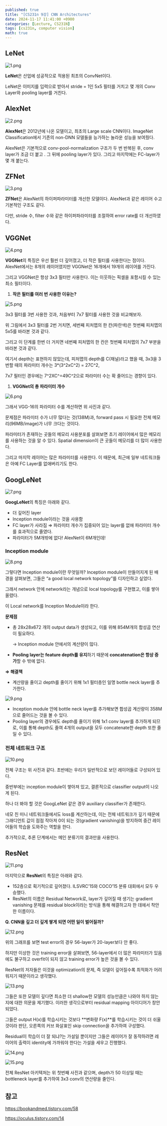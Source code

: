 ```yaml
---
published: true
title: "[CS231n 9강] CNN Architectures"
date: 2024-11-17 11:41:00 +0900
categories: [Lecture, CS231N]
tags: [cs231n, computer vision]
math: true
---
```

## LeNet

![1.png](/assets/img/cs231n-lecture-9/1.png)

**LeNet**은 산업에 성공적으로 적용된 최초의 ConvNet이다.

LeNet은 이미지를 입력으로 받아서 stride = 1인 5x5 필터를 거치고 몇 개의 Conv Layer와 pooling layer를 거친다.

## AlexNet

![2.png](/assets/img/cs231n-lecture-9/2.png)

**AlexNet**은 2012년에 나온 모델이고, 최초의 Large scale CNN이다. ImageNet Classification에서 기존의 non-DNN 모델들을 능가하는 놀라운 성능을 보여줬다.

AlexNet은 기본적으로 conv-pool-normalization 구조가 두 번 반복된 후, conv layer가 조금 더 붙고 . 그 뒤에 pooling layer가 있다. 그리고 마지막에는 FC-layer가 몇 개 붙는다.

## ZFNet

![3.png](/assets/img/cs231n-lecture-9/3.png)

**ZFNet**은 AlexNet의 하이퍼파라미터를 개선한 모델이다. AlexNet과 같은 레이어 수고 기본적인 구조도 같다.

다만, stride 수, filter 수와 같은 하이퍼파라미터를 조절하여 error rate를 더 개선하였다.

## VGGNet

![4.png](/assets/img/cs231n-lecture-9/4.png)

**VGGNet**의 특징은 우선 훨씬 더 깊어졌고, 더 작은 필터를 사용한다는 점이다. AlexNet에서는 8개의 레이어였지만 VGGNet은 16개에서 19개의 레이어를 가진다.

그리고 VGGNet은 항상 3x3 필터만 사용한다. 이는 이웃하는 픽셀을 포함시킬 수 있는 최소 필터이다.

1. **작은 필터를 여러 번 사용한 이유는?**

![5.png](/assets/img/cs231n-lecture-9/5.png)

3x3 필터를 3번 사용한 것과, 처음부터 7x7 필터를 사용한 것을 비교해보자.

위 그림에서 3x3 필터를 2번 거치면, 세번째 피처맵의 한 칸(파란색)은 첫번째 피처맵의 5x5를 바라본 것과 같다.

그리고 이 단계를 한번 더 거치면 네번째 피처맵의 한 칸은 첫번째 피처맵의 7x7 부분을 바라본 것과 같다.

여기서 depth는 표현하지 않았는데, 피처맵의 depth를 C(채널)라고 했을 때, 3x3을 3번할 때의 파라미터 개수는 3*(3^2xC^2) = 27C^2,

7x7 필터인 경우에는 7^2XC^=49C^2으로 파라미터 수는 확 줄어드는 경향이 있다.

1. **VGGNet의 총 파라미터 개수**

![6.png](/assets/img/cs231n-lecture-9/6.png)

그래서 VGG-16의 파라미터 수를 계산하면 위 사진과 같다.

문제점은 파라미터 수가 너무 많다는 것(138M)과, forward pass 시 필요한 전체 메모리(96MB/image)가 너무 크다는 것이다.

파라미터가 존재하는 곳들의 메모리 사용분포를 살펴보면 초기 레이어에서 많은 메모리를 사용하는 것을 알 수 있다. Spatial dimension이 큰 곳들이 메모리를 더 많이 사용한다.

그리고 마지막 레이어는 많은 파라미터를 사용한다. 이 때문에, 최근에 일부 네트워크들은 아예 FC Layer를 없애버리기도 한다.

## GoogLeNet

![7.png](/assets/img/cs231n-lecture-9/7.png)

**GoogLeNet**의 특징은 아래와 같다.

- 더 깊어진 layer
- Inception module이라는 것을 사용함
- FC layer가 사라짐 ⇒ 파라미터 개수가 집중되어 있는 layer를 없애 파라미터 개수를 효과적으로 줄였다.
- 파라미터가 5M개밖에 없다! AlexNet이 6M개인데!

### Inception module

![8.png](/assets/img/cs231n-lecture-9/8.png)

그렇다면 Inception module이란 무엇일까? Inception module이 만들어지게 된 배경을 살펴보면, 그들은 “a good local network topology”를 디자인하고 싶었다.

그래서 network 안에 network라는 개념으로 local topology를 구현했고, 이를 쌓아올렸다.

이 Local network를 Inception Module이라 한다.

**문제점**

- 총 28x28x672 개의 output data가 생성되고, 이를 위해 854M개의 합성곱 연산이 필요하다.
    
    → Inception module 안에서의 계산량이 많다.
    
- **Pooling layer는 feature depth를 유지**하기 때문에 **concatenation은 항상 증가**할 수 밖에 없다.

**⇒ 해결책**

- 계산량을 줄이고 depth를 줄이기 위해 1x1 필터층인 일명 bottle neck layer를 추가한다.

![9.png](/assets/img/cs231n-lecture-9/9.png)

- Inception module 안에 bottle neck layer를 추가해보면 합성곱 계산량이 358M으로 줄어드는 것을 볼 수 있다.
- Pooling layer의 경우에도 depth를 줄이기 위해 1x1 conv layer를 추가하게 되므로, 이를 통해 depth도 줄여 4개의 output을 모두 concatenate한 depth 또한 줄일 수 있다.

### 전체 네트워크 구조

![10.png](/assets/img/cs231n-lecture-9/10.png)

전체 구조는 위 사진과 같다. 초반에는 우리가 일반적으로 보던 레이어들로 구성되어 있다.

중반부에는 inception module이 쌓아져 있고, 결론적으로 classifier output이 나오게 된다.

하나 더 봐야 할 것은 GoogLeNet 같은 경우 auxiliary classifier가 존재한다.

네모 친 미니 네트워크들에서도 loss를 계산하는데, 이는 전체 네트워크가 깊기 때문에 그래디언트 값이 점점 작아져 0이 되는 것(gradient vanishing)을 방지하여 중간 레이어들의 학습을 도와주는 역할을 한다.

추가적으로, 추론 단계에서는 메인 분류기의 결과만을 사용한다.

## ResNet

![11.png](/assets/img/cs231n-lecture-9/11.png)

마지막으로 **ResNet**의 특징은 아래와 같다.

- 152층으로 획기적으로 깊어졌다. ILSVRC’15와 COCO’15 분류 대회에서 모두 우승했다.
- ResNet의 이름은 Residual Network로, layer가 깊어질 때 생기는 gradient vanishing 문제를 residual block이라는 방식을 통해 해결하고자 한 데에서 착안한 이름이다.

**Q. CNN을 깊고 더 깊게 쌓게 되면 어떤 일이 벌어질까?**

![12.png](/assets/img/cs231n-lecture-9/12.png)

위의 그래프를 보면 test error의 경우 56-layer가 20-layer보다 안 좋다.

하지만 이상한 것은 training error을 살펴보면, 56-layer에서 더 많은 파라미터가 있음에도 불구하고 overfit이 되지 않고 training error가 높은 것을 볼 수 있다.

ResNet의 저자들은 이것을 optimization의 문제, 즉 모델이 깊어질수록 최적화가 어려워지기 때문이라고 생각했다.

![13.png](/assets/img/cs231n-lecture-9/13.png)

그들은 또한 모델이 깊다면 최소한 더 shallow한 모델의 성능만큼은 나와야 하지 않는지에 대한 의문을 제기했다. 이러한 생각으로부터 residual mapping 아이디어가 창안되었다.

그들은 output H(x)를 학습시키는 것보다 **변화량 F(x)**를 학습시키는 것이 더 쉬울 것이라 판단, 오른쪽의 커브 화살표인 skip connection을 추가하여 구성했다.

Residual이 학습이 더 잘 되냐?는 가설일 뿐이지만 그들은 레이어가 잘 동작하려면 레이어의 출력이 identity에 가까워야 한다는 가설을 세우고 진행했다.

![14.png](/assets/img/cs231n-lecture-9/14.png)

![15.png](/assets/img/cs231n-lecture-9/15.png)

전체 ResNet 아키텍처는 위 첫번째 사진과 같으며, depth가 50 이상일 때는 bottleneck layer를 추가하여 3x3 conv의 연산량을 줄인다.

## 참고

https://bookandmed.tistory.com/58

https://oculus.tistory.com/14